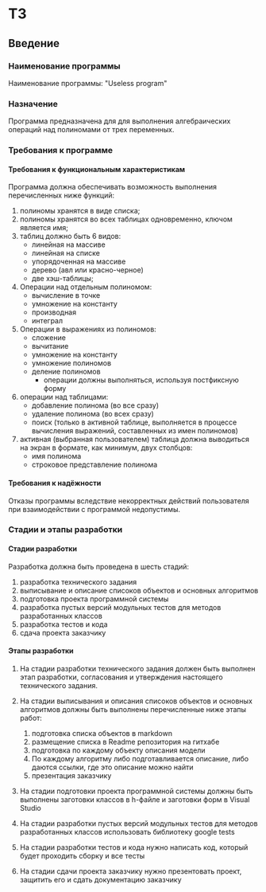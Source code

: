 # ТЗ

## Введение

### Наименование программы

Наименование программы: "Useless program"

### Назначение

Программа предназначена для для выполнения алгебраических операций над полиномами от трех переменных.

### Требования к программе

#### Требования к функциональным характеристикам

Программа должна обеспечивать возможность выполнения перечисленных ниже функций:

1. полиномы хранятся в виде списка;
2. полиномы хранятся во всех таблицах одновременно, ключом является имя;
3. таблиц должно быть 6 видов: 
    - линейная на массиве
    - линейная на списке
    - упорядоченная на массиве 
    - дерево (авл или красно-черное)
    - две хэш-таблицы;
4. Операции над отдельным полиномом:
    - вычисление в точке
    - умножение на константу
    - производная
    - интеграл
5. Операции в выражениях из полиномов:
    - сложение
    - вычитание
    - умножение на константу
    - умножение полиномов
    - деление полиномов
        * операции должны выполняться, используя постфиксную форму
6. операции над таблицами: 
    - добавление полинома (во все сразу)
    - удаление полинома (во всех сразу)
    - поиск (только в активной таблице, выполняется в процессе вычисления выражений, составленных из имен полиномов)
7. активная (выбранная пользователем) таблица должна выводиться на экран в формате, как минимум, двух столбцов: 
    - имя полинома
    - строковое представление полинома
  
#### Требования к надёжности

Отказы программы вследствие некорректных действий пользователя при взаимодействии с программой недопустимы.

### Стадии и этапы разработки

#### Стадии разработки

Разработка должна быть проведена в шесть стадий:

1. разработка технического задания
2. выписывание и описание списоков объектов и основных алгоритмов 
3. подготовка проекта программной системы
4. разработка пустых версий модульных тестов для методов разработанных классов
5. разработка тестов и кода
6. сдача проекта заказчику

#### Этапы разработки

1. На стадии разработки технического задания должен быть выполнен этап разработки, согласования и утверждения настоящего технического задания.

2. На стадии выписывания и описания списоков объектов и основных алгоритмов должны быть выполнены перечисленные ниже этапы работ:

    1. подготовка списка объектов в markdown 
    2. размещение списка в Readme репозитория на гитхабе
    3. подготовка по каждому объекту описания модели 
    4. По каждому алгоритму либо подготавливается описание, либо даются ссылки, где это описание можно найти
    5. презентация заказчику

3. На стадии подготовки проекта программной системы должны быть выполнены заготовки классов в h-файле и заготовки форм в Visual Studio

4. На стадии разработки пустых версий модульных тестов для методов разработанных классов использовать библиотеку google tests

5. На стадии разработки тестов и кода нужно написать код, который будет проходить сборку и все тесты

6. На стадии сдачи проекта заказчику нужно презентовать проект, защитить его и сдать документацию заказчику

